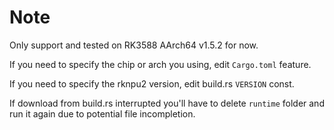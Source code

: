 # Note
Only support and tested on RK3588 AArch64 v1.5.2 for now. 

If you need to specify the chip or arch you using, edit `Cargo.toml` feature.

If you need to specify the rknpu2 version, edit build.rs `VERSION` const.

If download from build.rs interrupted you'll have to delete `runtime` folder and run it again due to potential file incompletion.